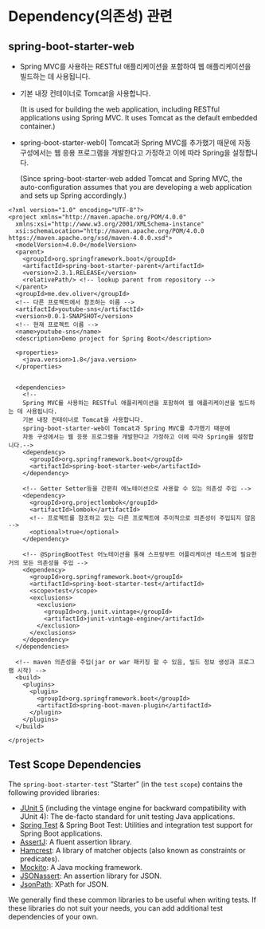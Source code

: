 # Dependency(의존성) 관련

## spring-boot-starter-web

- Spring MVC를 사용하는 RESTful 애플리케이션을 포함하여 웹 애플리케이션을 빌드하는 데 사용됩니다.

- 기본 내장 컨테이너로 Tomcat을 사용합니다.

  (It is used for building the web application, including RESTful applications using Spring MVC. It uses Tomcat as the default embedded container.)

- spring-boot-starter-web이 Tomcat과 Spring MVC를 추가했기 때문에
  자동 구성에서는 웹 응용 프로그램을 개발한다고 가정하고 이에 따라 Spring을 설정합니다.

  (Since spring-boot-starter-web added Tomcat and Spring MVC, the auto-configuration assumes that you are developing a web application and sets up Spring accordingly.)

```
<?xml version="1.0" encoding="UTF-8"?>
<project xmlns="http://maven.apache.org/POM/4.0.0"
  xmlns:xsi="http://www.w3.org/2001/XMLSchema-instance"
  xsi:schemaLocation="http://maven.apache.org/POM/4.0.0 https://maven.apache.org/xsd/maven-4.0.0.xsd">
  <modelVersion>4.0.0</modelVersion>
  <parent>
    <groupId>org.springframework.boot</groupId>
    <artifactId>spring-boot-starter-parent</artifactId>
    <version>2.3.1.RELEASE</version>
    <relativePath/> <!-- lookup parent from repository -->
  </parent>
  <groupId>me.dev.oliver</groupId>
  <!-- 다른 프로젝트에서 참조하는 이름 -->
  <artifactId>youtube-sns</artifactId>
  <version>0.0.1-SNAPSHOT</version>
  <!-- 현재 프로젝트 이름 -->
  <name>youtube-sns</name>
  <description>Demo project for Spring Boot</description>

  <properties>
    <java.version>1.8</java.version>
  </properties>


  <dependencies>
    <!--
    Spring MVC를 사용하는 RESTful 애플리케이션을 포함하여 웹 애플리케이션을 빌드하는 데 사용됩니다.
    기본 내장 컨테이너로 Tomcat을 사용합니다.
    spring-boot-starter-web이 Tomcat과 Spring MVC를 추가했기 때문에
    자동 구성에서는 웹 응용 프로그램을 개발한다고 가정하고 이에 따라 Spring을 설정합니다.-->
    <dependency>
      <groupId>org.springframework.boot</groupId>
      <artifactId>spring-boot-starter-web</artifactId>
    </dependency>

    <!-- Getter Setter등을 간편히 에노테이션으로 사용할 수 있는 의존성 주입 -->
    <dependency>
      <groupId>org.projectlombok</groupId>
      <artifactId>lombok</artifactId>
      <!-- 프로젝트를 참조하고 있는 다른 프로젝트에 추이적으로 의존성이 주입되지 않음 -->
      <optional>true</optional>
    </dependency>

    <!-- @SpringBootTest 어노테이션을 통해 스프링부트 어플리케이션 테스트에 필요한 거의 모든 의존성을 주입 -->
    <dependency>
      <groupId>org.springframework.boot</groupId>
      <artifactId>spring-boot-starter-test</artifactId>
      <scope>test</scope>
      <exclusions>
        <exclusion>
          <groupId>org.junit.vintage</groupId>
          <artifactId>junit-vintage-engine</artifactId>
        </exclusion>
      </exclusions>
    </dependency>
  </dependencies>

  <!-- maven 의존성을 주입(jar or war 패키징 할 수 있음, 빌드 정보 생성과 프로그램 시작) -->
  <build>
    <plugins>
      <plugin>
        <groupId>org.springframework.boot</groupId>
        <artifactId>spring-boot-maven-plugin</artifactId>
      </plugin>
    </plugins>
  </build>

</project>
```



## Test Scope Dependencies

The `spring-boot-starter-test` “Starter” (in the `test` `scope`) contains the following provided libraries:

- [JUnit 5](https://junit.org/junit5/) (including the vintage engine for backward compatibility with JUnit 4): The de-facto standard for unit testing Java applications.
- [Spring Test](https://docs.spring.io/spring/docs/5.2.7.RELEASE/spring-framework-reference/testing.html#integration-testing) & Spring Boot Test: Utilities and integration test support for Spring Boot applications.
- [AssertJ](https://assertj.github.io/doc/): A fluent assertion library.
- [Hamcrest](https://github.com/hamcrest/JavaHamcrest): A library of matcher objects (also known as constraints or predicates).
- [Mockito](https://site.mockito.org/): A Java mocking framework.
- [JSONassert](https://github.com/skyscreamer/JSONassert): An assertion library for JSON.
- [JsonPath](https://github.com/jayway/JsonPath): XPath for JSON.

We generally find these common libraries to be useful when writing tests. If these libraries do not suit your needs, you can add additional test dependencies of your own.